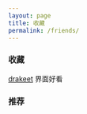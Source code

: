 ```yaml
---
layout: page
title: 收藏
permalink: /friends/
---
```


### 收藏

[drakeet](http://drakeet.me/) 界面好看

### 推荐


